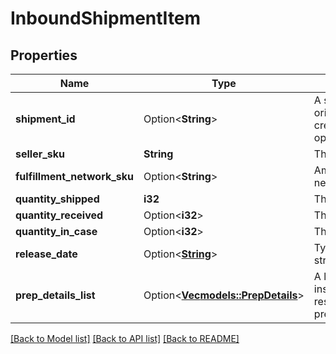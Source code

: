 # InboundShipmentItem

## Properties

Name | Type | Description | Notes
------------ | ------------- | ------------- | -------------
**shipment_id** | Option<**String**> | A shipment identifier originally returned by the createInboundShipmentPlan operation. | [optional]
**seller_sku** | **String** | The seller SKU of the item. | 
**fulfillment_network_sku** | Option<**String**> | Amazon's fulfillment network SKU of the item. | [optional]
**quantity_shipped** | **i32** | The item quantity. | 
**quantity_received** | Option<**i32**> | The item quantity. | [optional]
**quantity_in_case** | Option<**i32**> | The item quantity. | [optional]
**release_date** | Option<[**String**](string.md)> | Type containing date in string format | [optional]
**prep_details_list** | Option<[**Vec<models::PrepDetails>**](PrepDetails.md)> | A list of preparation instructions and who is responsible for that preparation. | [optional]

[[Back to Model list]](../README.md#documentation-for-models) [[Back to API list]](../README.md#documentation-for-api-endpoints) [[Back to README]](../README.md)


